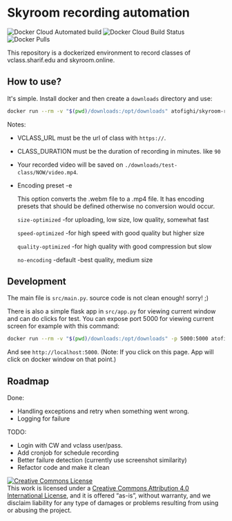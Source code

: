 # Skyroom recording automation
![Docker Cloud Automated build](https://img.shields.io/docker/cloud/automated/atofighi/skyroom-record)
![Docker Cloud Build Status](https://img.shields.io/docker/cloud/build/atofighi/skyroom-record)
![Docker Pulls](https://img.shields.io/docker/pulls/atofighi/skyroom-record)

This repository is a dockerized environment to record classes of vclass.sharif.edu and skyroom.online.

## How to use?
It's simple. Install docker and then create a `downloads` directory and use:

```bash
docker run --rm -v "$(pwd)/downloads:/opt/downloads" atofighi/skyroom-record:latest -u VLASS_URL -d CLASS_DURATION -n test-class -e encoding
```

Notes:
 - VCLASS_URL must be the url of class with `https://`.
 - CLASS_DURATION must be the duration of recording in minutes. like `90`
 - Your recorded video will be saved on `./downloads/test-class/NOW/video.mp4`.
 - Encoding preset -e
 
      This option converts the .webm file to a .mp4 file. It has encoding presets that should be defined otherwise no conversion would occur.

      `size-optimized` -for uploading, low size, low quality, somewhat fast

      `speed-optimized` -for high speed with good quality but higher size

      `quality-optimized` -for high quality with good compression but slow

      `no-encoding` -default -best quality, medium size

   

## Development
The main file is `src/main.py`. source code is not clean enough! sorry! ;)

There is also a simple flask app in `src/app.py` for viewing current window and can do clicks for test. You can expose port 5000 for viewing current screen for example with this command:
```bash
docker run --rm -v "$(pwd)/downloads:/opt/downloads" -p 5000:5000 atofighi/skyroom-record:latest -u VLASS_URL -d CLASS_DURATION -n test-class
```
And see `http://localhost:5000`. (Note: If you click on this page. App will click on docker window on that point.)


## Roadmap
Done:
 - Handling exceptions and retry when something went wrong.
 - Logging for failure

TODO:
 - Login with CW and vclass user/pass.
 - Add cronjob for schedule recording
 - Better failure detection (currently use screenshot similarity)
 - Refactor code and make it clean

<a rel="license" href="http://creativecommons.org/licenses/by/4.0/"><img alt="Creative Commons License" style="border-width:0" src="https://i.creativecommons.org/l/by/4.0/88x31.png" /></a><br />This work is licensed under a <a rel="license" href="http://creativecommons.org/licenses/by/4.0/">Creative Commons Attribution 4.0 International License</a>, and it is offered “as-is”, without warranty, and we disclaim liability for any type of damages or problems resulting from using or abusing the project.
